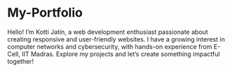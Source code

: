 # My-Portfolio
 Hello! I’m Kotti Jatin, a web development enthusiast passionate about creating responsive and user-friendly websites. I have a growing interest in computer networks and cybersecurity, with hands-on experience from E-Cell, IIT Madras. Explore my projects and let’s create something impactful together!
